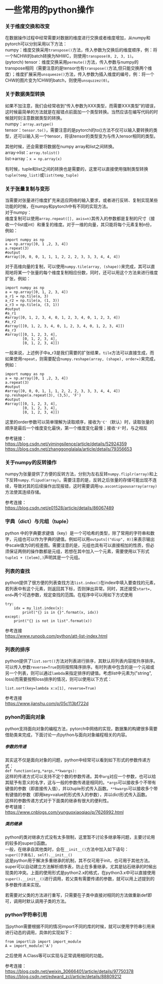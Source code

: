 一些常用的python操作
===
### 关于维度交换和改变
在数据操作过程中经常需要对数据的维度进行交换或者维度增加，从numpy和pytorch可以分别采用以下方法：<br>
numpy：维度交换采用`transpose()`方法，传入参数为交换后的维度顺序，例：将一个NCHW的batch转换为NHWC，则使用`transpose(0, 2, 3, 1)`。<br>
(pytorch) tensor：维度交换采用`permute()`方法，传入参数与numpy的transpose相同（需要注意的是tensor也有`transpose()`方法,但只能交换两个维度）；维度扩展采用`unsqueeze()`方法，传入参数为插入维度的编号，例：将一个CHW的图片变为1CHW的batch，则使用`unsquzzez(0)`。

### 关于数据类型转换
如果不加注意，我们会经常收到“传入参数为XXX类型，而需要XXX类型”的错误，这时候最简单的方法就是在报错点前面加一个类型转换。当然应该在编写代码的时候就时刻注意数据类型的转换。<br>
numpy：`array.astype()`<br>
tensor：`tensor.to()`，需要注意的是pytorch的to()方法不仅可以输入要转换的类型，还可以输入另一个tensor，将该tensor的类型变为与传入tensor相同的类型。

其他时候，还会需要将数据在numpy array和list之间转换。<br>
array->list：`array.tolist()`<br>
list->array：`x = np.array(x)`<br>

有时候，tuple和list之间的转换也是需要的，这里可以直接使用强制类型转换`tuple(temp_list)`或`list(temp_tuple)`

### 关于张量复制与变形
当需要对张量进行维度扩充来适应网络的输入要求，或者进行反转、复制实现某些功能的时候，在numpy和pytorch中有不同的实现方法。<br>
对于numpy：<br>
维度复制可以使用`array.repeat([], axis=n)`其传入的参数都是复制的尺寸（接收一个list或int）和重复的维度。对于一维的向量，其只能将每个元素复制n份，例如：<br>
```
import numpy as np
a = np.array([0, 1 ,2, 3, 4])
a.repeat(3)
#output
#array([0, 0, 0, 1, 1, 1, 2, 2, 2, 3, 3, 3, 4, 4, 4])
```
对于高维向量的复制，可以使用`numpy.tile(array, (shape))`来完成，其可以直观地将某一个张量的每个维度复制相应份数，同时，还可以用这个方法来进行维度扩张，例如：<br>
```
import numpy as np
a = np.array([0, 1, 2, 3, 4])
a_r1 = np.tile(a, 3)
a_r2 = np.tile(a, (1, 3))
a_r3 = np.tile(a, (3, 1))
#output
#a_r1
#array([0, 1, 2, 3, 4, 0, 1, 2, 3, 4, 0, 1, 2, 3, 4])
#a_r2
#array([[0, 1, 2, 3, 4, 0, 1, 2, 3, 4, 0, 1, 2, 3, 4]])
#a_r3
#array([[0, 1, 2, 3, 4],
        [0, 1, 2, 3, 4],
        [0, 1, 2, 3, 4]])
```
一般来说，上述例子中a_r3是我们需要的扩张结果，`tile`方法可以直接生成，而如果使用`repeat`，则需要配合`numpy.reshape(array, (shape), order=)`来完成，例如：<br>
```
import numpy as np
a = np.array([0, 1 ,2, 3, 4])
a.repeat(3)
#output
#array([0, 0, 0, 1, 1, 1, 2, 2, 2, 3, 3, 3, 4, 4, 4])
np.reshape(a.repeat(3), (3,5), 'F')
#output
#array([[0, 1, 2, 3, 4],
        [0, 1, 2, 3, 4],
        [0, 1, 2, 3, 4]])
```
这里的order参数可以简单理解为读取顺序，接收为`'C'`（默认）时，读取张量的顺序是最后一个维度变化最快，第一个维度变化最慢；接收`'F'`时，与之相反

参考链接：<br>
https://blog.csdn.net/yimingsilence/article/details/52924359<br>
https://blog.csdn.net/zhanggonglalala/article/details/79356653

### 关于numpy的反转操作
numpy为张量提供了方便的反转方法，分别为左右反转`numpy.fliplr(array)`和上下反转`numpy.flipud(array)`。需要注意的是，反转之后张量的存储可能出现不连续，导致对其的后续操作出现报错，这时需要调用`np.ascontiguousarray(array)`方法使其连续存储。

参考连接：<br>
https://blog.csdn.net/e01528/article/details/86067489

### 字典（dict）与元组（tuple）
python 中的字典要求键值（key）是一个可哈希的类型，除了常用的字符串和数字，元组也可以作为字典的键值。例如可以用`outputs[("disp", 0)]`来表示输出中scale值为0的视差图。需要注意的是，元组也具有可以直接相加的性质，但必须保证两侧的操作数都是元组，若想在其中加入一个元素，需要使用以下形式`tuple1 + ([elem],)`声明其是一个元组。

### 列表的查找
python提供了很方便的列表查找方法`list.index()`在index中填入要查找的元素，若列表中有这个元素，则返回其下标，否则弹出异常。同时，其还接受`start=, end=`两个可选参数，规定查找的范围。在程序中可以用如下方式使用
```
try:
    idx = my_list.index(x):
        print("{} is in {}".format(x, idx))
except:
    print("{} is not in list".format(x))
```

参考连接<br>
https://www.runoob.com/python/att-list-index.html

### 列表的排序
python提供了`list.sort()`方法对列表进行排序，其默认将列表内容按升序排序。可以传入参数`reverse=True`则将按照降序排序。有时列表中包含的是一个元祖或另一个列表，则可以通过`lambda`来指定排序的键值。考虑list中元素为("string", loss)而需要按照loss排序的情况，则可以使用以下方式：
```
list.sort(key=lambda x:x[1], reverse=True)
```

参考连接<br>
https://www.jianshu.com/p/05c113bf722d

### pyhon的面向对象
python支持面向对象的编程方法，pytorch中网络的实现，数据集的构建很多需要借助类来完成，下面讨论一点python与面向对象编程相关的内容。  
##### 参数的传递
其实这不仅是面向对象的问题，python中经常可以看到如下形式的参数传递方式：<br>
`def function(arg,*args,**kwargs):`<br>
这样的传递方式可以支持不定个数的参数传递。其中`arg`对应一个参数，也可以给其赋予有意义的名字，这与一般的参数传递是相同的。`*args`可以接收多个不带有键值的参数（即直接传入值），并以tuple形式传入函数。`**kwargs`可以接收多个带有键值的参数（即用key=value的形式传入的参数），并以dict形式传入函数。<br>
这样的参数传递方式对于下面类的继承有很大的便利性。<br>
参考链接：<br>
https://www.cnblogs.com/yunguoxiaoqiao/p/7626992.html

##### 类的继承
python的类对继承方式没有太多限制，这里暂不讨论多继承等问题，主要讨论用的较多的super()函数。<br>
一般，在继承自其他类时，会在`__init__()`方法中加入如下语句：<br>
`super([子类名], self).__init__()`<br>
这是python用于解决多重继承的机制，其不仅可用于init，也可用于其他方法。super可以自动建立方法解析顺序表，防止在多重继承，尤其是钻石继承的时候出现类的冲突。上面的使用形式是python2.x的格式，在python3.x中可以直接使用`super().__init__()`进行调用，若父类有需要传递的参数，就可以用上述提到的多参数传递来实现。

若需要对父类的方法进行重写，只需要在子类中直接对相同的方法做重新def即可，调用时默认调用子类的方法。

### python字符串引用
当python需要根据不同的情况import不同的库的时候，就可以使用字符串引用来进行动态的调用，具体的实现如下：<br>
```
from importlib import import_module
A = import_module('A')
```
之后使用 A.Class等可以实现与正常调用相同的功能。

参考连接：<br>
https://blog.csdn.net/weixin_30666401/article/details/97750378<br>
https://blog.csdn.net/edward_zcl/article/details/88809212